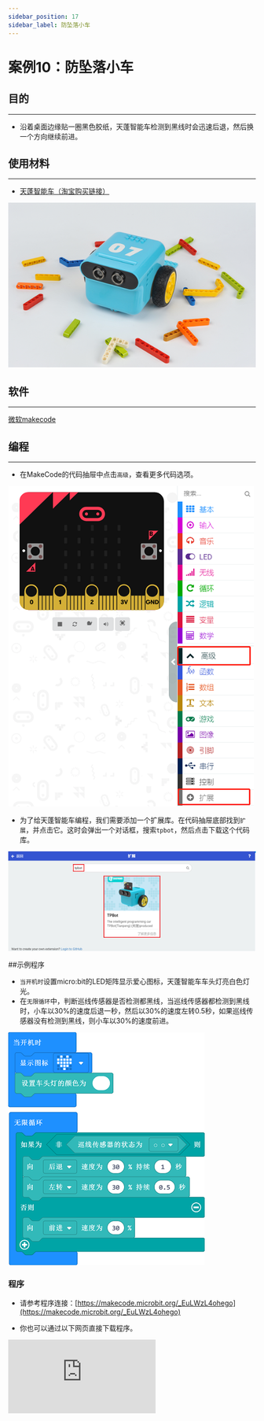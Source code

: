 ```yaml
---
sidebar_position: 17
sidebar_label: 防坠落小车
---
```


# 案例10：防坠落小车

## 目的
---
- 沿着桌面边缘贴一圈黑色胶纸，天蓬智能车检测到黑线时会迅速后退，然后换一个方向继续前进。

## 使用材料
---

- [天蓬智能车（淘宝购买链接）](https://item.taobao.com/item.htm?ft=t&id=627045784239)



![](./images/TPBot_tianpeng_case_01_01.png)





## 软件
---
[微软makecode](https://makecode.microbit.org/#)


## 编程
---


- 在MakeCode的代码抽屉中点击`高级`，查看更多代码选项。

![](./images/TPBot_tianpeng_case_01_02.png)

- 为了给天蓬智能车编程，我们需要添加一个扩展库。在代码抽屉底部找到`扩展`，并点击它。这时会弹出一个对话框，搜索`tpbot`，然后点击下载这个代码库。

![](./images/TPBot_tianpeng_case_01_03.png)

##示例程序
- `当开机时`设置micro:bit的LED矩阵显示爱心图标，天蓬智能车车头灯亮白色灯光。
- 在`无限循环`中，判断巡线传感器是否检测都黑线，当巡线传感器都检测到黑线时，小车以30%的速度后退一秒，然后以30%的速度左转0.5秒，如果巡线传感器没有检测到黑线，则小车以30%的速度前进。

![](./images/TPBot_tianpeng_case_10_04.png)

### 程序
- 请参考程序连接：[https://makecode.microbit.org/_EuLWzL4ohego](https://makecode.microbit.org/_EuLWzL4ohego)

- 你也可以通过以下网页直接下载程序。

<div
    style={{
        position: 'relative',
        paddingBottom: '60%',
        overflow: 'hidden',
    }}
>
    <iframe
        src="https://makecode.microbit.org/_EuLWzL4ohego"
        frameborder="0"
        sandbox="allow-popups allow-forms allow-scripts allow-same-origin"
        style={{
            position: 'absolute',
            width: '100%',
            height: '100%',
        }}
    />
</div>
---

## 结论
---

- 开机时micro:bit的LED矩阵显示爱心图案，天蓬智能车车头灯亮白色灯光，并向前行驶。当行驶到黑线范围时，天蓬智能车后退并左转，然后继续行驶。


## 思考
---


## 常见问题
---
Q:使用案例中的代码发现小车不能正常运行？
A:电池电量不足，增大程序中的小车速度参数的数值，并测试。

## 相关阅读
---
